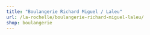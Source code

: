 ```yaml
---
title: "Boulangerie Richard Miguel / Laleu"
url: /la-rochelle/boulangerie-richard-miguel-laleu/
shop: boulangerie
---
```

